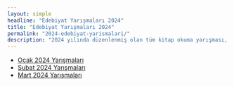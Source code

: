 ```yaml
---
layout: simple
headline: "Edebiyat Yarışmaları 2024"
title: "Edebiyat Yarışmaları 2024"
permalink: "2024-edebiyat-yarismalari/"
description: "2024 yılında düzenlenmiş olan tüm kitap okuma yarışması, şiir yarışması, senaryo yarışması ve diğer edebiyat yarışmalarını bu sayfadan ay-ay görüntüleyebilirsiniz."
---
```


<ul class='nav flex-column'>
   <li class='nav-item'><a class='nav-link' href='/ocak-2024-yarismalar/'>Ocak 2024 Yarışmaları</a></li>
   <li class='nav-item'><a class='nav-link' href='/subat-2024-yarismalar/'>Şubat 2024 Yarışmaları</a></li>
   <li class='nav-item'><a class='nav-link' href='/mart-2024-yarismalar/'>Mart 2024 Yarışmaları</a></li>
</ul>